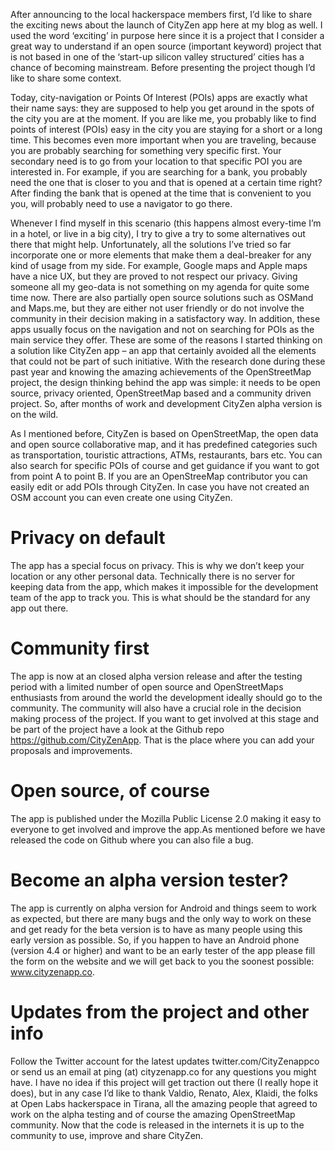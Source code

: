 After announcing to the local hackerspace members first, I’d like to share the exciting news about the launch of CityZen app here at my blog as well. I used the word ‘exciting’ in purpose here since it is a project that I consider a great way to understand if an open source (important keyword) project that is not based in one of the ‘start-up silicon valley structured’ cities has a chance of becoming mainstream. Before presenting the project though I’d like to share some context.

Today, city-navigation or Points Of Interest (POIs) apps are exactly what their name says: they are supposed to help you get around in the spots of the city you are at the moment. If you are like me, you probably like to find points of interest (POIs) easy in the city you are staying for a short or a long time. This becomes even more important when you are traveling, because you are probably searching for something very specific first. Your secondary need is to go from your location to that specific POI you are interested in. For example, if you are searching for a bank, you probably need the one that is closer to you and that is opened at a certain time right? After finding the bank that is opened at the time that is convenient to you you, will probably need to use a navigator to go there.

Whenever I find myself in this scenario (this happens almost every-time I’m in a hotel, or live in a big city), I try to give a try to some alternatives out there that might help. Unfortunately, all the solutions I’ve tried so far incorporate one or more elements that make them a deal-breaker for any kind of usage from my side. For example, Google maps and Apple maps have a nice UX, but they are proved to not respect our privacy. Giving someone all my geo-data is not something on my agenda for quite some time now. There are also partially open source solutions such as OSMand and Maps.me, but they are either not user friendly or do not involve the community in their decision making in a satisfactory way. In addition, these apps usually focus on the navigation and not on searching for POIs as the main service they offer.
These are some of the reasons I started thinking on a solution like CityZen app – an app that certainly avoided all the elements that could not be part of such initiative. With the research done during these past year and knowing the amazing achievements of the OpenStreetMap project, the design thinking behind the app was simple: it needs to be open source, privacy oriented, OpenStreetMap based and  a community driven project. So, after months of work and development CityZen alpha version is on the wild.

As I mentioned before, CityZen is based on OpenStreetMap, the open data and open source collaborative map, and it has predefined categories such as transportation, touristic attractions, ATMs, restaurants, bars etc. You can also search for specific POIs of course and get guidance if you want to got from point A to point B. If you are an OpenStreeMap contributor you can easily edit or add POIs through CityZen. In case you have not created an OSM account you can even create one using CityZen.

# Privacy on default
The app has a special focus on privacy. This is why we don’t keep your location or any other personal data. Technically there is no server for keeping data from the app, which makes it impossible for the development team of the app to track you. This is what should be the standard for any app out there.

# Community first
The app is now at an closed alpha version release and after the testing period with a limited number of open source and OpenStreetMaps enthusiasts from around the world the development ideally should go to the community.  The community will also have a crucial role in the decision making process of the project. If you want to get involved at this stage and be part of the project have a look at the Github repo https://github.com/CityZenApp. That is the place where you can add your proposals and improvements.

# Open source, of course
The app is published under the Mozilla Public License 2.0 making it easy to everyone to get involved and improve the app.As mentioned before we have released the code on Github where  you can also file a bug.

# Become an alpha version tester?
The app is currently on alpha version for Android and things seem to work as expected, but there are many bugs and the only way to work on these and get ready for the beta version is to have as many people using this early version as possible. So, if you happen to have an Android phone (version 4.4 or higher) and want to be an early tester of the app please fill the form on the website and we will get back to you the soonest possible: www.cityzenapp.co.

# Updates from the project and other info
Follow the Twitter account for the latest updates twitter.com/CityZenappco or send us an email at ping (at) cityzenapp.co for any questions you might have. I have no idea if this project will get traction out there (I really hope it does),  but in any case I’d like to thank Valdio, Renato, Alex, Klaidi, the folks at Open Labs hackerspace in Tirana, all the amazing people that agreed to work on the alpha testing and of course the amazing OpenStreetMap community. Now that the code is released in the internets it is up to the community to use, improve and share CityZen.
